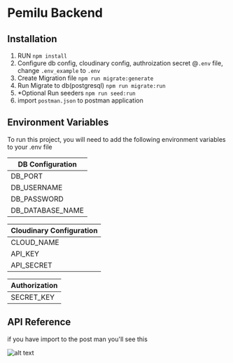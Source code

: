 # Pemilu Backend

## Installation

1. RUN `npm install`
2. Configure db config, cloudinary config, authroization secret @`.env` file, change `.env_example` to `.env`
3. Create Migration file `npm run migrate:generate`
4. Run Migrate to db(postgresql) `npm run migrate:run`
5. \*Optional Run seeders `npm run seed:run`
6. import `postman.json` to postman application

## Environment Variables

To run this project, you will need to add the following environment variables to your .env file

| DB Configuration |
| ---------------- |
| DB_PORT          |
| DB_USERNAME      |
| DB_PASSWORD      |
| DB_DATABASE_NAME |

| Cloudinary Configuration |
| ------------------------ |
| CLOUD_NAME               |
| API_KEY                  |
| API_SECRET               |

| Authorization |
| ------------- |
| SECRET_KEY    |

## API Reference

if you have import to the post man you'll see this

![alt text](https://res.cloudinary.com/dp3rsk2xa/image/upload/v1700769955/ivtphz612yfl2yhf2zmc.png)

